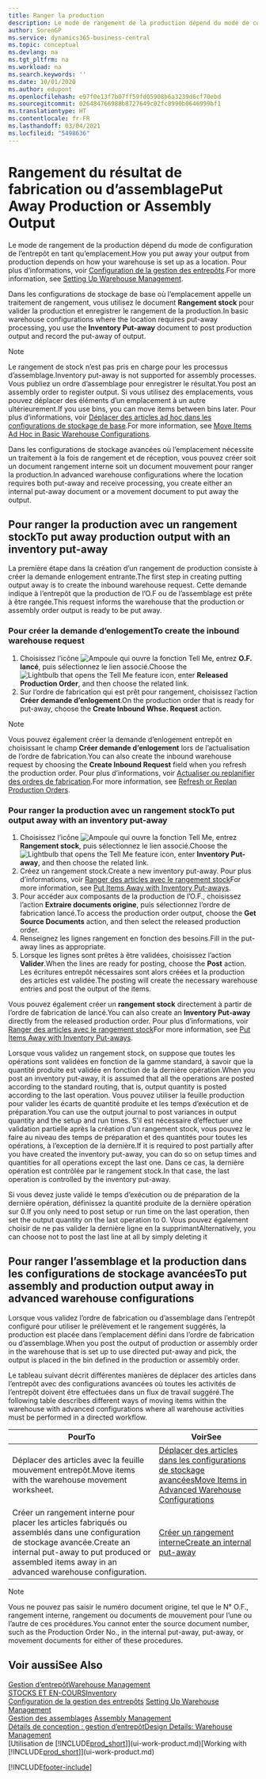 ```yaml
---
title: Ranger la production
description: Le mode de rangement de la production dépend du mode de configuration de l’entrepôt en tant qu’emplacement.
author: SorenGP
ms.service: dynamics365-business-central
ms.topic: conceptual
ms.devlang: na
ms.tgt_pltfrm: na
ms.workload: na
ms.search.keywords: ''
ms.date: 10/01/2020
ms.author: edupont
ms.openlocfilehash: e97f0e13f7b07ff59fd05908b6a3239d6cf70ebd
ms.sourcegitcommit: 026484766988b8727649c02fc8990b0646999bf1
ms.translationtype: HT
ms.contentlocale: fr-FR
ms.lasthandoff: 03/04/2021
ms.locfileid: "5498636"
---
```

# <a name="put-away-production-or-assembly-output"></a><span data-ttu-id="49be3-103">Rangement du résultat de fabrication ou d’assemblage</span><span class="sxs-lookup"><span data-stu-id="49be3-103">Put Away Production or Assembly Output</span></span>

<span data-ttu-id="49be3-104">Le mode de rangement de la production dépend du mode de configuration de l’entrepôt en tant qu’emplacement.</span><span class="sxs-lookup"><span data-stu-id="49be3-104">How you put away your output from production depends on how your warehouse is set up as a location.</span></span> <span data-ttu-id="49be3-105">Pour plus d’informations, voir [Configuration de la gestion des entrepôts](warehouse-setup-warehouse.md).</span><span class="sxs-lookup"><span data-stu-id="49be3-105">For more information, see [Setting Up Warehouse Management](warehouse-setup-warehouse.md).</span></span>  

<span data-ttu-id="49be3-106">Dans les configurations de stockage de base où l’emplacement appelle un traitement de rangement, vous utilisez le document **Rangement stock** pour valider la production et enregistrer le rangement de la production.</span><span class="sxs-lookup"><span data-stu-id="49be3-106">In basic warehouse configurations where the location requires put-away processing, you use the **Inventory Put-away** document to post production output and record the put-away of output.</span></span>  

> [!NOTE]  
> <span data-ttu-id="49be3-107">Le rangement de stock n’est pas pris en charge pour les processus d’assemblage.</span><span class="sxs-lookup"><span data-stu-id="49be3-107">Inventory put-away is not supported for assembly processes.</span></span> <span data-ttu-id="49be3-108">Vous publiez un ordre d’assemblage pour enregistrer le résultat.</span><span class="sxs-lookup"><span data-stu-id="49be3-108">You post an assembly order to register output.</span></span> <span data-ttu-id="49be3-109">Si vous utilisez des emplacements, vous pouvez déplacer des éléments d’un emplacement à un autre ultérieurement.</span><span class="sxs-lookup"><span data-stu-id="49be3-109">If you use bins, you can move items between bins later.</span></span> <span data-ttu-id="49be3-110">Pour plus d’informations, voir [Déplacer des articles ad hoc dans les configurations de stockage de base](warehouse-how-to-move-items-ad-hoc-in-basic-warehousing.md).</span><span class="sxs-lookup"><span data-stu-id="49be3-110">For more information, see [Move Items Ad Hoc in Basic Warehouse Configurations](warehouse-how-to-move-items-ad-hoc-in-basic-warehousing.md).</span></span>  

<span data-ttu-id="49be3-111">Dans les configurations de stockage avancées où l’emplacement nécessite un traitement à la fois de rangement et de réception, vous pouvez créer soit un document rangement interne soit un document mouvement pour ranger la production.</span><span class="sxs-lookup"><span data-stu-id="49be3-111">In advanced warehouse configurations where the location requires both put-away and receive processing, you create either an internal put-away document or a movement document to put away the output.</span></span>  

## <a name="to-put-away-production-output-with-an-inventory-put-away"></a><span data-ttu-id="49be3-112">Pour ranger la production avec un rangement stock</span><span class="sxs-lookup"><span data-stu-id="49be3-112">To put away production output with an inventory put-away</span></span>

<span data-ttu-id="49be3-113">La première étape dans la création d’un rangement de production consiste à créer la demande enlogement entrante.</span><span class="sxs-lookup"><span data-stu-id="49be3-113">The first step in creating putting output away is to create the inbound warehouse request.</span></span> <span data-ttu-id="49be3-114">Cette demande indique à l’entrepôt que la production de l’O.F ou de l’assemblage est prête à être rangée.</span><span class="sxs-lookup"><span data-stu-id="49be3-114">This request informs the warehouse that the production or assembly order output is ready to be put away.</span></span>

### <a name="to-create-the-inbound-warehouse-request"></a><span data-ttu-id="49be3-115">Pour créer la demande d’enlogement</span><span class="sxs-lookup"><span data-stu-id="49be3-115">To create the inbound warehouse request</span></span>  
1.  <span data-ttu-id="49be3-116">Choisissez l’icône ![Ampoule qui ouvre la fonction Tell Me](media/ui-search/search_small.png "Dites-moi ce que vous voulez faire"), entrez **O.F. lancé**, puis sélectionnez le lien associé.</span><span class="sxs-lookup"><span data-stu-id="49be3-116">Choose the ![Lightbulb that opens the Tell Me feature](media/ui-search/search_small.png "Tell me what you want to do") icon, enter **Released Production Order**, and then choose the related link.</span></span>  
2.  <span data-ttu-id="49be3-117">Sur l’ordre de fabrication qui est prêt pour rangement, choisissez l’action **Créer demande d’enlogement**.</span><span class="sxs-lookup"><span data-stu-id="49be3-117">On the production order that is ready for put-away, choose the **Create Inbound Whse. Request** action.</span></span>  

> [!NOTE]  
> <span data-ttu-id="49be3-118">Vous pouvez également créer la demande d’enlogement entrepôt en choisissant le champ **Créer demande d’enlogement** lors de l’actualisation de l’ordre de fabrication.</span><span class="sxs-lookup"><span data-stu-id="49be3-118">You can also create the inbound warehouse request by choosing the **Create Inbound Request** field when you refresh the production order.</span></span> <span data-ttu-id="49be3-119">Pour plus d’informations, voir [Actualiser ou replanifier des ordres de fabrication](production-how-to-replan-refresh-production-orders.md).</span><span class="sxs-lookup"><span data-stu-id="49be3-119">For more information, see [Refresh or Replan Production Orders](production-how-to-replan-refresh-production-orders.md).</span></span>  

### <a name="to-put-output-away-with-an-inventory-put-away"></a><span data-ttu-id="49be3-120">Pour ranger la production avec un rangement stock</span><span class="sxs-lookup"><span data-stu-id="49be3-120">To put output away with an inventory put-away</span></span>  
1.  <span data-ttu-id="49be3-121">Choisissez l’icône ![Ampoule qui ouvre la fonction Tell Me](media/ui-search/search_small.png "Dites-moi ce que vous voulez faire"), entrez **Rangement stock**, puis sélectionnez le lien associé.</span><span class="sxs-lookup"><span data-stu-id="49be3-121">Choose the ![Lightbulb that opens the Tell Me feature](media/ui-search/search_small.png "Tell me what you want to do") icon, enter **Inventory Put-away**, and then choose the related link.</span></span>  
2.  <span data-ttu-id="49be3-122">Créez un rangement stock.</span><span class="sxs-lookup"><span data-stu-id="49be3-122">Create a new inventory put-away.</span></span> <span data-ttu-id="49be3-123">Pour plus d’informations, voir [Ranger des articles avec le rangement stock](warehouse-how-to-put-items-away-with-inventory-put-aways.md)</span><span class="sxs-lookup"><span data-stu-id="49be3-123">For more information, see [Put Items Away with Inventory Put-aways](warehouse-how-to-put-items-away-with-inventory-put-aways.md).</span></span>
3.  <span data-ttu-id="49be3-124">Pour accéder aux composants de la production de l’O.F., choisissez l’action **Extraire documents origine**, puis sélectionnez l’ordre de fabrication lancé.</span><span class="sxs-lookup"><span data-stu-id="49be3-124">To access the production order output, choose the **Get Source Documents** action, and then select the released production order.</span></span>  
4.  <span data-ttu-id="49be3-125">Renseignez les lignes rangement en fonction des besoins.</span><span class="sxs-lookup"><span data-stu-id="49be3-125">Fill in the put-away lines as appropriate.</span></span>
5.  <span data-ttu-id="49be3-126">Lorsque les lignes sont prêtes à être validées, choisissez l’action **Valider**.</span><span class="sxs-lookup"><span data-stu-id="49be3-126">When the lines are ready for posting, choose the **Post** action.</span></span> <span data-ttu-id="49be3-127">Les écritures entrepôt nécessaires sont alors créées et la production des articles est validée.</span><span class="sxs-lookup"><span data-stu-id="49be3-127">The posting will create the necessary warehouse entries and post the output of the items.</span></span>  

<span data-ttu-id="49be3-128">Vous pouvez également créer un **rangement stock** directement à partir de l’ordre de fabrication de lancé.</span><span class="sxs-lookup"><span data-stu-id="49be3-128">You can also create an **Inventory Put-away** directly from the released production order.</span></span> <span data-ttu-id="49be3-129">Pour plus d’informations, voir [Ranger des articles avec le rangement stock](warehouse-how-to-put-items-away-with-inventory-put-aways.md)</span><span class="sxs-lookup"><span data-stu-id="49be3-129">For more information, see [Put Items Away with Inventory Put-aways](warehouse-how-to-put-items-away-with-inventory-put-aways.md).</span></span>  

<span data-ttu-id="49be3-130">Lorsque vous validez un rangement stock, on suppose que toutes les opérations sont validées en fonction de la gamme standard, à savoir que la quantité produite est validée en fonction de la dernière opération.</span><span class="sxs-lookup"><span data-stu-id="49be3-130">When you post an inventory put-away, it is assumed that all the operations are posted according to the standard routing, that is, output quantity is posted according to the last operation.</span></span> <span data-ttu-id="49be3-131">Vous pouvez utiliser la feuille production pour valider les écarts de quantité produite et les temps d’exécution et de préparation.</span><span class="sxs-lookup"><span data-stu-id="49be3-131">You can use the output journal to post variances in output quantity and the setup and run times.</span></span> <span data-ttu-id="49be3-132">S’il est nécessaire d’effectuer une validation partielle après la création d’un rangement stock, vous pouvez le faire au niveau des temps de préparation et des quantités pour toutes les opérations, à l’exception de la dernière.</span><span class="sxs-lookup"><span data-stu-id="49be3-132">If it is required to post partially after you have created the inventory put-away, you can do so on setup times and quantities for all operations except the last one.</span></span> <span data-ttu-id="49be3-133">Dans ce cas, la dernière opération est contrôlée par le rangement stock.</span><span class="sxs-lookup"><span data-stu-id="49be3-133">In that case, the last operation is controlled by the inventory put-away.</span></span>  

<span data-ttu-id="49be3-134">Si vous devez juste validé le temps d’exécution ou de préparation de la dernière opération, définissez la quantité produite de la dernière opération sur 0.</span><span class="sxs-lookup"><span data-stu-id="49be3-134">If you only need to post setup or run time on the last operation, then set the output quantity on the last operation to 0.</span></span> <span data-ttu-id="49be3-135">Vous pouvez également choisir de ne pas valider la dernière ligne en la supprimant</span><span class="sxs-lookup"><span data-stu-id="49be3-135">Alternatively, you can choose not to post the last line at all by simply deleting it</span></span>  

## <a name="to-put-assembly-and-production-output-away-in-advanced-warehouse-configurations"></a><span data-ttu-id="49be3-136">Pour ranger l’assemblage et la production dans les configurations de stockage avancées</span><span class="sxs-lookup"><span data-stu-id="49be3-136">To put assembly and production output away in advanced warehouse configurations</span></span>
<span data-ttu-id="49be3-137">Lorsque vous validez l’ordre de fabrication ou d’assemblage dans l’entrepôt configuré pour utiliser le prélèvement et le rangement suggérés, la production est placée dans l’emplacement défini dans l’ordre de fabrication ou d’assemblage.</span><span class="sxs-lookup"><span data-stu-id="49be3-137">When you post the output of production or assembly order in the  warehouse that is set up to use directed put-away and pick, the output is placed in the bin defined in the production or assembly order.</span></span> 

<span data-ttu-id="49be3-138">Le tableau suivant décrit différentes manières de déplacer des articles dans l’entrepôt avec des configurations avancées où toutes les activités de l’entrepôt doivent être effectuées dans un flux de travail suggéré.</span><span class="sxs-lookup"><span data-stu-id="49be3-138">The following table describes different ways of moving items within the warehouse with advanced configurations where all warehouse activities must be performed in a directed workflow.</span></span> 

|<span data-ttu-id="49be3-139">**Pour**</span><span class="sxs-lookup"><span data-stu-id="49be3-139">**To**</span></span>|<span data-ttu-id="49be3-140">**Voir**</span><span class="sxs-lookup"><span data-stu-id="49be3-140">**See**</span></span>|  
|------------|-------------|  
|<span data-ttu-id="49be3-141">Déplacer des articles avec la feuille mouvement entrepôt.</span><span class="sxs-lookup"><span data-stu-id="49be3-141">Move items with the warehouse movement worksheet.</span></span>|[<span data-ttu-id="49be3-142">Déplacer des articles dans les configurations de stockage avancées</span><span class="sxs-lookup"><span data-stu-id="49be3-142">Move Items in Advanced Warehouse Configurations</span></span>](warehouse-how-to-move-items-in-advanced-warehousing.md#to-move-items-with-the-warehouse-movement-worksheet)|  
|<span data-ttu-id="49be3-143">Créer un rangement interne pour placer les articles fabriqués ou assemblés dans une configuration de stockage avancée.</span><span class="sxs-lookup"><span data-stu-id="49be3-143">Create an internal put-away to put produced or assembled items away in an advanced warehouse configuration.</span></span>|[<span data-ttu-id="49be3-144">Créer un rangement interne</span><span class="sxs-lookup"><span data-stu-id="49be3-144">Create an internal put-away</span></span>](warehouse-how-to-create-put-aways-from-internal-put-aways.md#to-create-an-internal-put-away)|

> [!NOTE]  
> <span data-ttu-id="49be3-145">Vous ne pouvez pas saisir le numéro document origine, tel que le N° O.F., rangement interne, rangement ou documents de mouvement pour l’une ou l’autre de ces procédures.</span><span class="sxs-lookup"><span data-stu-id="49be3-145">You cannot enter the source document number, such as the Production Order No., in the internal put-away, put-away, or movement documents for either of these procedures.</span></span>  

## <a name="see-also"></a><span data-ttu-id="49be3-146">Voir aussi</span><span class="sxs-lookup"><span data-stu-id="49be3-146">See Also</span></span>  
[<span data-ttu-id="49be3-147">Gestion d’entrepôt</span><span class="sxs-lookup"><span data-stu-id="49be3-147">Warehouse Management</span></span>](warehouse-manage-warehouse.md)  
[<span data-ttu-id="49be3-148">STOCKS ET EN-COURS</span><span class="sxs-lookup"><span data-stu-id="49be3-148">Inventory</span></span>](inventory-manage-inventory.md)  
<span data-ttu-id="49be3-149">[Configuration de la gestion des entrepôts](warehouse-setup-warehouse.md)   </span><span class="sxs-lookup"><span data-stu-id="49be3-149">[Setting Up Warehouse Management](warehouse-setup-warehouse.md)   </span></span>  
<span data-ttu-id="49be3-150">[Gestion des assemblages](assembly-assemble-items.md)  </span><span class="sxs-lookup"><span data-stu-id="49be3-150">[Assembly Management](assembly-assemble-items.md)  </span></span>  
[<span data-ttu-id="49be3-151">Détails de conception : gestion d’entrepôt</span><span class="sxs-lookup"><span data-stu-id="49be3-151">Design Details: Warehouse Management</span></span>](design-details-warehouse-management.md)  
<span data-ttu-id="49be3-152">[Utilisation de [!INCLUDE[prod_short](includes/prod_short.md)]](ui-work-product.md)</span><span class="sxs-lookup"><span data-stu-id="49be3-152">[Working with [!INCLUDE[prod_short](includes/prod_short.md)]](ui-work-product.md)</span></span>


[!INCLUDE[footer-include](includes/footer-banner.md)]
